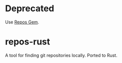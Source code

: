 # Deprecated
Use [Repos Gem](https://github.com/nickmccurdy/repos).

# repos-rust
A tool for finding git repositories locally. Ported to Rust.
